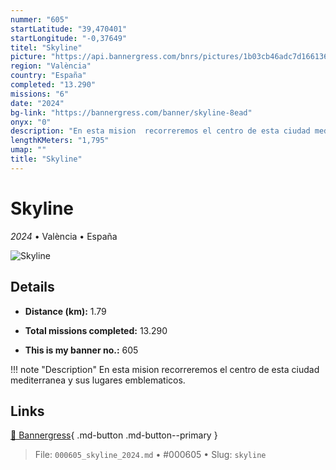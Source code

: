 ```yaml
---
nummer: "605"
startLatitude: "39,470401"
startLongitude: "-0,37649"
titel: "Skyline"
picture: "https://api.bannergress.com/bnrs/pictures/1b03cb46adc7d166136f267d5e1e2739"
region: "València"
country: "España"
completed: "13.290"
missions: "6"
date: "2024"
bg-link: "https://bannergress.com/banner/skyline-8ead"
onyx: "0"
description: "En esta mision  recorreremos el centro de esta ciudad mediterranea y sus lugares emblematicos."
lengthKMeters: "1,795"
umap: ""
title: "Skyline"
---
```

# Skyline

*2024* • València • España

![Skyline](https://api.bannergress.com/bnrs/pictures/1b03cb46adc7d166136f267d5e1e2739)

## Details
- **Distance (km):** 1.79

- **Total missions completed:** 13.290
- **This is my banner no.:** 605


!!! note "Description"
    En esta mision  recorreremos el centro de esta ciudad mediterranea y sus lugares emblematicos.



## Links
[🔗 Bannergress](https://bannergress.com/banner/skyline-8ead){ .md-button .md-button--primary }



> File: `000605_skyline_2024.md` • #000605 • Slug: `skyline`
